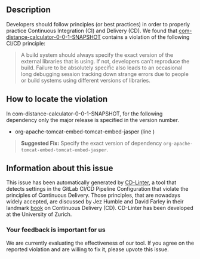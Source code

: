 
## Description
Developers should follow principles (or best practices) in order to properly practice Continuous Integration (CI) and Delivery (CD).
We found that [com-distance-calculator-0-0-1-SNAPSHOT](https://gitlab.com/AleksandarGit/calculator/blob/master/.gitlab-ci.yml) contains a violation of the following CI/CD principle:

> A build system should always specify the exact version of the external libraries that is using.
If not, developers can’t reproduce the build. Failure to be absolutely specific also leads to an occasional long debugging session tracking down strange errors due to people or build systems using different versions of libraries.

## How to locate the violation

In com-distance-calculator-0-0-1-SNAPSHOT, for the following dependency only the major release is specified in the version number.

* org-apache-tomcat-embed-tomcat-embed-jasper (line )

> **Suggested Fix:** Specify the exact version of dependency `org-apache-tomcat-embed-tomcat-embed-jasper`.

## Information about this issue

This issue has been automatically generated by [CD-Linter](https://gitlab.com/Jancso/configuration-analytics), a tool that detects settings in the GitLab CI/CD Pipeline Configuration that violate the principles of Continuous Delivery. Those principles, that are nowadays widely accepted, are discussed by Jez Humble and David Farley in their landmark [book](https://www.oreilly.com/library/view/continuous-delivery-reliable/9780321670250/) on Continuous Delivery (CD). CD-Linter has been developed at the University of Zurich.

### Your feedback is important for us
We are currently evaluating the effectiveness of our tool. If you agree on the reported violation and are willing to fix it, please upvote this issue.